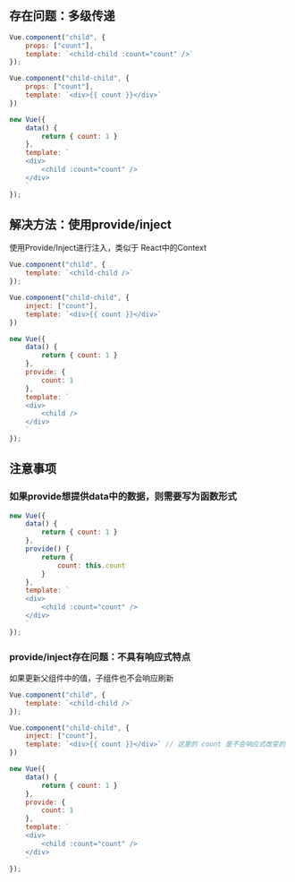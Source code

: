 ## 存在问题：多级传递

```js
Vue.component("child", {
    props: ["count"],
    template: `<child-child :count="count" />`
});

Vue.component("child-child", {
    props: ["count"],
    template: `<div>{{ count }}</div>`
})

new Vue({
    data() {
        return { count: 1 }
    },
    template: `
	<div>
		<child :count="count" />
	</div>
	`
});
```



## 解决方法：使用provide/inject

使用Provide/Inject进行注入，类似于 React中的Context

```js
Vue.component("child", {
    template: `<child-child />`
});

Vue.component("child-child", {
    inject: ["count"],
    template: `<div>{{ count }}</div>`
})

new Vue({
    data() {
        return { count: 1 }
    },
    provide: {
        count: 1
    },
    template: `
	<div>
		<child />
	</div>
	`
});
```



## 注意事项

### 如果provide想提供data中的数据，则需要写为函数形式

```js
new Vue({
    data() {
        return { count: 1 }
    },
    provide() {
        return {
        	count: this.count
        }
    },
    template: `
	<div>
		<child :count="count" />
	</div>
	`
});
```

### provide/inject存在问题：不具有响应式特点

如果更新父组件中的值，子组件也不会响应刷新

```js
Vue.component("child", {
    template: `<child-child />`
});

Vue.component("child-child", {
    inject: ["count"],
    template: `<div>{{ count }}</div>` // 这里的 count 是不会响应式改变的
})

new Vue({
    data() {
        return { count: 1 }
    },
    provide: {
        count: 1
    },
    template: `
	<div>
		<child :count="count" />
	</div>
	`
});
```